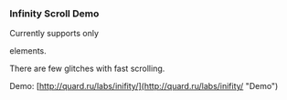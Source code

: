 ### Infinity Scroll Demo

 Currently supports only *<div>* elements.

 There are few glitches with fast scrolling.

 Demo: [http://quard.ru/labs/inifity/](http://quard.ru/labs/inifity/ "Demo")